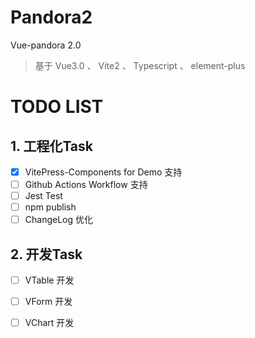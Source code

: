 # Pandora2

Vue-pandora 2.0 
> 基于 Vue3.0 、 Vite2 、 Typescript 、 element-plus

# TODO LIST

## 1. 工程化Task 
- [x] VitePress-Components for Demo 支持 
- [ ] Github Actions Workflow 支持
- [ ] Jest Test 
- [ ] npm publish
- [ ] ChangeLog 优化

## 2. 开发Task
- [ ] VTable 开发
- [ ] VForm 开发
- [ ] VChart 开发


